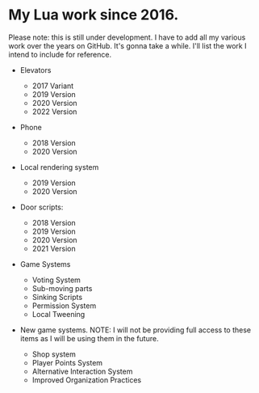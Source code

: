 # **My Lua work since 2016.** 
Please note: this is still under development. I have to add all my various work over the years on GitHub. It's gonna take a while. I'll list the work I intend to include for reference. 

- Elevators
  - 2017 Variant
  - 2019 Version
  - 2020 Version
  - 2022 Version
 
- Phone
  - 2018 Version
  - 2020 Version

- Local rendering system
  - 2019 Version
  - 2020 Version
- Door scripts:
  - 2018 Version
  - 2019 Version
  - 2020 Version
  - 2021 Version
 
 - Game Systems
    - Voting System
     - Sub-moving parts
   - Sinking Scripts
    - Permission System
    - Local Tweening

- New game systems. NOTE: I will not be providing full access to these items as I will be using them in the future.
  - Shop system
  - Player Points System
  - Alternative Interaction System
  - Improved Organization Practices
